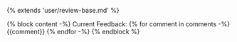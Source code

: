 {% extends 'user/review-base.md' %}

{% block content -%}
Current Feedback:
{% for comment in comments -%}
{{comment}}
{% endfor -%}
{% endblock %}